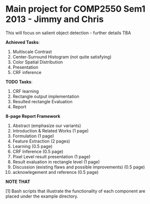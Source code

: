 Main project for COMP2550 Sem1 2013 - Jimmy and Chris
=============

This will focus on salient object detection - further details TBA

**Achieved Tasks**:

1. Multiscale Contrast
2. Center-Surround Histogram (not quite satisfying)
3. Color Spatial Distribution
4. Presentation
5. CRF inference

**TODO Tasks**:

1. CRF learning
2. Rectangle output implementation
3. Resulted rectangle Evaluation
4. Report

**8-page Report Framework**

1. Abstract (emphasize our variants)
2. Introduction & Related Works (1 page)
3. Formulation (1 page)
4. Feature Extraction (2 pages)
5. Learning (0.5 page)
6. CRF Inference (0.5 page)
7. Pixel Level result presentation (1 page)
8. Result evaluation in rectangle level (1 page)
9. Discussion (existing flaws and possible improvements) (0.5 page)
10. acknowlegement and reference (0.5 page)



**NOTE THAT**

[1] Bash scripts that illustrate the functionality of each component are placed under the example directory.